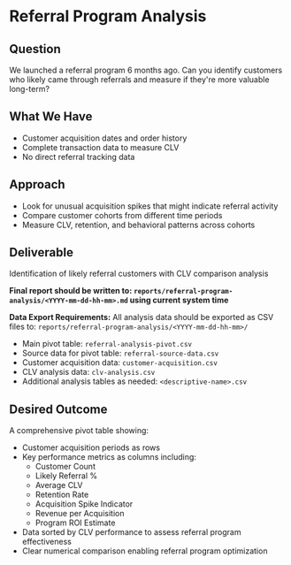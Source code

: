 # Referral Program Analysis

## Question
We launched a referral program 6 months ago. Can you identify customers who likely came through referrals and measure if they're more valuable long-term?

## What We Have
- Customer acquisition dates and order history
- Complete transaction data to measure CLV
- No direct referral tracking data

## Approach
- Look for unusual acquisition spikes that might indicate referral activity
- Compare customer cohorts from different time periods
- Measure CLV, retention, and behavioral patterns across cohorts

## Deliverable
Identification of likely referral customers with CLV comparison analysis

**Final report should be written to: `reports/referral-program-analysis/<YYYY-mm-dd-hh-mm>.md` using current system time**

**Data Export Requirements:**
All analysis data should be exported as CSV files to: `reports/referral-program-analysis/<YYYY-mm-dd-hh-mm>/`
- Main pivot table: `referral-analysis-pivot.csv`
- Source data for pivot table: `referral-source-data.csv` 
- Customer acquisition data: `customer-acquisition.csv`
- CLV analysis data: `clv-analysis.csv`
- Additional analysis tables as needed: `<descriptive-name>.csv`

## Desired Outcome
A comprehensive pivot table showing:
- Customer acquisition periods as rows
- Key performance metrics as columns including:
  - Customer Count
  - Likely Referral %
  - Average CLV
  - Retention Rate
  - Acquisition Spike Indicator
  - Revenue per Acquisition
  - Program ROI Estimate
- Data sorted by CLV performance to assess referral program effectiveness
- Clear numerical comparison enabling referral program optimization